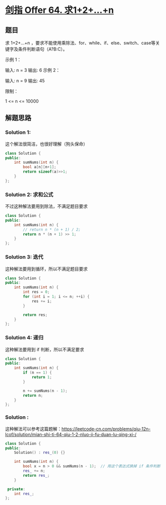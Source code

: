 # [剑指 Offer 64. 求1+2+…+n](https://leetcode-cn.com/problems/qiu-12n-lcof/)

## 题目

求 1+2+...+n ，要求不能使用乘除法、for、while、if、else、switch、case等关键字及条件判断语句（A?B:C）。

 

示例 1：

输入: n = 3
输出: 6
示例 2：

输入: n = 9
输出: 45


限制：

1 <= n <= 10000

## 解题思路

### Solution 1:

这个解法很简洁，也很好理解（狗头保命）

````c++
class Solution {
public:
    int sumNums(int n) {
        bool a[n][n+1];
        return sizeof(a)>>1;
    }
};
````

### Solution 2: 求和公式

不过这种解法要用到除法，不满足题目要求

````c++
class Solution {
public:
    int sumNums(int n) {
        // return n * (n + 1) / 2;
        return n * (n + 1) >> 1;
    }
};
````

### Solution 3: 迭代

这种解法要用到循环，所以不满足题目要求

````c++
class Solution {
public:
    int sumNums(int n) {
        int res = 0;
        for (int i = 1; i <= n; ++i) {
            res += i;
        }

        return res;
    }
};
````

### Solution 4: 递归

这种解法要用到 if 判断，所以不满足要求

````c++
class Solution {
public:
    int sumNums(int n) {
        if (n == 1) {
            return 1;
        }

        n += sumNums(n - 1);
        return n;
    }
};
````

### Solution :

这种解法可以参考这篇题解：https://leetcode-cn.com/problems/qiu-12n-lcof/solution/mian-shi-ti-64-qiu-1-2-nluo-ji-fu-duan-lu-qing-xi-/



````c++
class Solution {
public:
    Solution() : res_(0) {}

    int sumNums(int n) {
        bool x = n > 0 && sumNums(n - 1);  // 用这个表达式换掉 if 条件判断
        res_ += n;
        return res_;
    }

 private:
    int res_;
};
````

